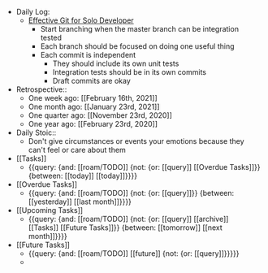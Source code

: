 - Daily Log:
    - [Effective Git for Solo Developer](https://mikkel.ca/blog/git-is-my-buddy-effective-solo-developer/)
        - Start branching when the master branch can be integration tested
        - Each branch should be focused on doing one useful thing
        - Each commit is independent
            - They should include its own unit tests
            - Integration tests should be in its own commits
            - Draft commits are okay
- Retrospective::
    - One week ago: [[February 16th, 2021]]
    - One month ago: [[January 23rd, 2021]]
    - One quarter ago: [[November 23rd, 2020]]
    - One year ago: [[February 23rd, 2020]]
- Daily Stoic::
    - Don't give circumstances or events your emotions because they can't feel or care about them
- [[Tasks]]
    - {{query: {and: [[roam/TODO]] {not: {or: [[query]] [[Overdue Tasks]]}} {between: [[today]] [[today]]}}}}
- [[Overdue Tasks]]
    - {{query: {and: [[roam/TODO]] {not: {or: [[query]]}} {between: [[yesterday]] [[last month]]}}}}
- [[Upcoming Tasks]]
    - {{query: {and: [[roam/TODO]] {not: {or: [[query]] [[archive]] [[Tasks]] [[Future Tasks]]}} {between: [[tomorrow]] [[next month]]}}}}
- [[Future Tasks]]
    - {{query: {and: [[roam/TODO]] [[future]] {not: {or: [[query]]}}}}}
    - 
